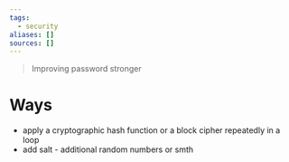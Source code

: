 ```yaml
---
tags:
  - security
aliases: []
sources: []
---
```

> Improving password stronger

# Ways
- apply a cryptographic hash function or a block cipher repeatedly in a loop
- add salt - additional random numbers or smth
